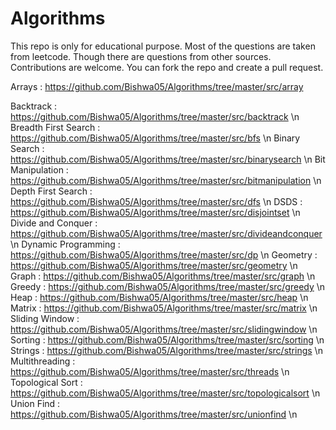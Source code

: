 # Algorithms

This repo is only for educational purpose. Most of the  questions are taken from leetcode. Though there are questions from other sources.
Contributions are welcome. You can fork the repo and create a pull request.

Arrays : https://github.com/Bishwa05/Algorithms/tree/master/src/array 

Backtrack : https://github.com/Bishwa05/Algorithms/tree/master/src/backtrack \n
Breadth First Search : https://github.com/Bishwa05/Algorithms/tree/master/src/bfs \n
Binary Search : https://github.com/Bishwa05/Algorithms/tree/master/src/binarysearch \n
Bit Manipulation : https://github.com/Bishwa05/Algorithms/tree/master/src/bitmanipulation \n
Depth First Search : https://github.com/Bishwa05/Algorithms/tree/master/src/dfs \n
DSDS : https://github.com/Bishwa05/Algorithms/tree/master/src/disjointset \n
Divide and Conquer : https://github.com/Bishwa05/Algorithms/tree/master/src/divideandconquer \n
Dynamic Programming : https://github.com/Bishwa05/Algorithms/tree/master/src/dp \n
Geometry : https://github.com/Bishwa05/Algorithms/tree/master/src/geometry \n
Graph : https://github.com/Bishwa05/Algorithms/tree/master/src/graph \n
Greedy : https://github.com/Bishwa05/Algorithms/tree/master/src/greedy \n
Heap : https://github.com/Bishwa05/Algorithms/tree/master/src/heap \n
Matrix : https://github.com/Bishwa05/Algorithms/tree/master/src/matrix \n
Sliding Window : https://github.com/Bishwa05/Algorithms/tree/master/src/slidingwindow \n
Sorting : https://github.com/Bishwa05/Algorithms/tree/master/src/sorting \n
Strings : https://github.com/Bishwa05/Algorithms/tree/master/src/strings \n
Multithreading : https://github.com/Bishwa05/Algorithms/tree/master/src/threads \n
Topological Sort : https://github.com/Bishwa05/Algorithms/tree/master/src/topologicalsort \n
Union Find : https://github.com/Bishwa05/Algorithms/tree/master/src/unionfind \n
